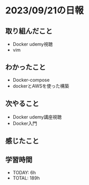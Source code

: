 # 2023/09/21の日報


## 取り組んだこと

- Docker udemy視聴
- vim

## わかったこと
- Docker-compose
- dockerとAWSを使った構築


## 次やること
- Docker udemy講座視聴
- Docker入門

## 感じたこと


## 学習時間
- TODAY: 6h
- TOTAL: 189h

